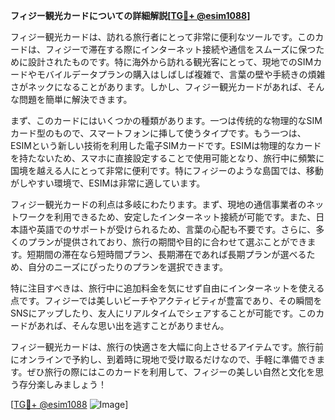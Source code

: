 **フィジー観光カードについての詳細解説[[TG💪+ @esim1088](https://t.me/s/esim1088)]**

フィジー観光カードは、訪れる旅行者にとって非常に便利なツールです。このカードは、フィジーで滞在する際にインターネット接続や通信をスムーズに保つために設計されたものです。特に海外から訪れる観光客にとって、現地でのSIMカードやモバイルデータプランの購入はしばしば複雑で、言葉の壁や手続きの煩雑さがネックになることがあります。しかし、フィジー観光カードがあれば、そんな問題を簡単に解決できます。

まず、このカードにはいくつかの種類があります。一つは传统的な物理的なSIMカード型のもので、スマートフォンに挿して使うタイプです。もう一つは、ESIMという新しい技術を利用した電子SIMカードです。ESIMは物理的なカードを持たないため、スマホに直接設定することで使用可能となり、旅行中に頻繁に国境を越える人にとって非常に便利です。特にフィジーのような島国では、移動がしやすい環境で、ESIMは非常に適しています。

フィジー観光カードの利点は多岐にわたります。まず、現地の通信事業者のネットワークを利用できるため、安定したインターネット接続が可能です。また、日本語や英語でのサポートが受けられるため、言葉の心配も不要です。さらに、多くのプランが提供されており、旅行の期間や目的に合わせて選ぶことができます。短期間の滞在なら短時間プラン、長期滞在であれば長期プランが選べるため、自分のニーズにぴったりのプランを選択できます。

特に注目すべきは、旅行中に追加料金を気にせず自由にインターネットを使える点です。フィジーでは美しいビーチやアクティビティが豊富であり、その瞬間をSNSにアップしたり、友人にリアルタイムでシェアすることが可能です。このカードがあれば、そんな思い出を逃すことがありません。

フィジー観光カードは、旅行の快適さを大幅に向上させるアイテムです。旅行前にオンラインで予約し、到着時に現地で受け取るだけなので、手軽に準備できます。ぜひ旅行の際にはこのカードを利用して、フィジーの美しい自然と文化を思う存分楽しみましょう！

[[TG💪+ @esim1088](https://t.me/s/esim1088) ![Image](https://i.postimg.cc/Y0z9fWf4/image.png)]